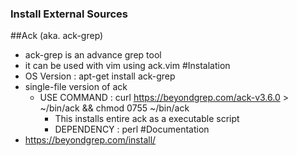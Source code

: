 ### Install External Sources

##Ack (aka. ack-grep)
- ack-grep is an advance grep tool
- it can be used with vim using ack.vim
#Instalation
- OS Version : apt-get install ack-grep
-  single-file version of ack
    - USE COMMAND : curl https://beyondgrep.com/ack-v3.6.0 > ~/bin/ack && chmod 0755 ~/bin/ack
        - This installs entire ack as a executable script
        - DEPENDENCY : perl
#Documentation
- https://beyondgrep.com/install/
